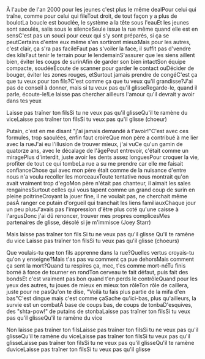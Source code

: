 À l'aube de l'an 2000 pour les jeunes c'est plus le même dealPour celui qui traîne, comme pour celui qui fileTout droit, de tout façon y a plus de boulotLa boucle est bouclée, le système a la tête sous l'eauEt les jeunes sont saoulés, salis sous le silenceSeule issue la rue même quand elle est en sensC'est pas un souci pour ceux qui s'y sont préparés, si ça se peutCertains d'entre eux même s'en sortiront mieuxMais pour les autres, c'est clair, ça s'ra pas facileFaut pas s'voiler la face, il suffit pas d'vendre des kilsFaut tenir le terrain pour le lendemainS'assurer que les siens aillent bien, éviter les coups de surinAfin de garder son bien intactSon équipe compacte, soudéeÉcoute de scanner pour garder le contact ouDécider de bouger, éviter les zones rouges, etSurtout jamais prendre de congéC'est ça que tu veux pour ton fils?C'est comme ça que tu veux qu'il grandisse?J'ai pas de conseil à donner, mais si tu veux pas qu'il glisseRegarde-le, quand il parle, écoute-le!Le laisse pas chercher ailleurs l'amour qu'il devrait y avoir dans tes yeux

Laisse pas traîner ton filsSi tu ne veux pas qu'il glisseQu'il te ramène du viceLaisse pas traîner ton filsSi tu veux pas qu'il glisse (choeur)

Putain, c'est en me disant "j'ai jamais demandé à t'avoir!"C'est avec ces formules, trop saoulées, enfin faut croireQue mon père a contribué à me lier avec la rueJ'ai eu l'illusion de trouver mieux, j'ai vuCe qu'un gamin de quatorze ans, avec le décalage de l'âgePeut entrevoir, c'était comme un miragePlus d'interdit, juste avoir les dents assez longuesPour croquer la vie, profiter de tout ce qui tombeLa rue a su me prendre car elle me faisait confianceChose qui avec mon père était comme de la nuisance
d'entre nous n'a voulu recoller les morceauxToute tentative nous montrait qu'on avait vraiment trop d'egoMon père n'était pas chanteur, il aimait les sales rengainesSurtout celles qui vous tapent comme un grand coup de surin en pleine poitrineCroyant la jouer fine, il ne voulait pas, ne cherchait même pasÀ ranger ce putain d'orgueil qui tranchait les liens familiauxChaque jour un peu plusJ'avais pas l'impression d'être plus coté qu'une caisse à l'argusDonc j'ai dû renoncer, trouver mes propres complicesMes partenaires de glisse, désolé si je m'immisce (Joey Starr)

Mais laisse pas traîner ton fils Si tu ne veux pas qu'il glisse Qu'il te ramène du vice Laisse pas traîner ton filsSi tu veux pas qu'il glisse (choeurs) 

Que voulais-tu que ton fils apprenne dans la rue?Quelles vertus croyais-tu qu'on y enseigne?Mais t'as pas vu comment ça pue dehorsMais comment ça sent la mort?Quand tu respires ça, mec, t'es comme mort-néTu finis borné à force de tourner en rondTon cerveau te fait défaut, puis fait des bondsEt c'est vraiment pas bon quand t'en perds le contrôleQuand pour les yeux des autres, tu joues de mieux en mieux ton rôleTon rôle de caillera, juste pour ne pasQu'on te dise, "Voilà tu fais plus partie de la mifa d'en bas"C'est dingue mais c'est comme çaSache qu'ici-bas, plus qu'ailleurs, la survie est un combatÀ base de coups bas, de coups de tonbaD'esquives, des "shta-pow!" de putains de stonbaLaisse pas traîner ton filsSi tu veux pas qu'il glisseQu'il te ramène du vice

Non laisse pas traîner ton filsLaisse pas traîner ton filsSi tu ne veux pas qu'il glisseQu'il te ramène du viceLaisse pas traîner ton filsSi tu veux pas qu'il glisseLaisse pas traîner ton filsSi tu ne veux pas qu'il glisseQu'il te ramène duviceLaisse pas traîner ton filsSi tu veux pas qu'il glisse
